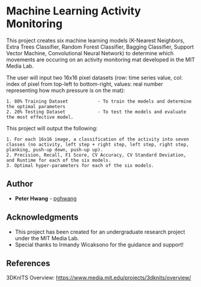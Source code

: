 # Machine Learning Activity Monitoring
This project creates six machine learning models (K-Nearest Neighbors, Extra Trees Classifier, Random Forest Classifier, Bagging Classifier, Support Vector Machine, Convolutional Neural Network) to determine which movements are occuring on an activity monitoring mat developed in the MIT Media Lab.

The user will input two 16x16 pixel datasets 
(row: time series value, col: index of pixel from top-left to bottom-right, values: real number representing how much pressure is on the mat):

    1. 80% Training Dataset           - To train the models and determine the optimal parameters
    2. 20% Testing Dataset            - To test the models and evaluate the most effective model.

This project will output the following:

    1. For each 16x16 image, a classification of the activity into seven classes (no activity, left step + right step, left step, right step, planking, push-up down, push-up up).
    2. Precision, Recall, F1 Score, CV Accuracy, CV Standard Deviation, and Runtime for each of the six models.
    3. Optimal hyper-parameters for each of the six models.

## Author
* **Peter Hwang** - [pghwang](https://github.com/pghwang)

## Acknowledgments
* This project has been created for an undergraduate research project under the MIT Media Lab.
* Special thanks to Irmandy Wicaksono for the guidance and support!

## References
3DKnITS Overview: https://www.media.mit.edu/projects/3dknits/overview/
